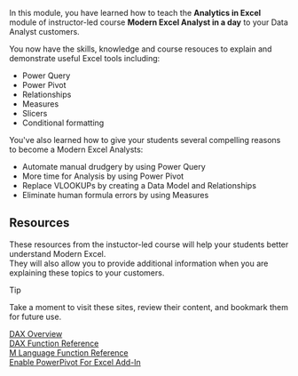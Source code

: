 In this module, you have learned how to teach the **Analytics in Excel** module of instructor-led course **Modern Excel Analyst in a day** to your Data Analyst customers. 

You now have the skills, knowledge and course resouces to explain and demonstrate useful Excel tools including:
- Power Query
- Power Pivot
- Relationships
- Measures
- Slicers
- Conditional formatting

You've also learned how to give your students several compelling reasons to become a Modern Excel Analysts: 
- Automate manual drudgery by using Power Query
- More time for Analysis by using Power Pivot
- Replace VLOOKUPs by creating a Data Model and Relationships
- Eliminate human formula errors by using Measures

## Resources
These resources  from the instuctor-led course will help your students better understand Modern Excel.  
They will also allow you to provide additional information when you are explaining these topics to your customers. 

> [!TIP]
> Take a moment to visit these sites, review their content, and bookmark them for future use.

[DAX Overview](https://docs.microsoft.com/dax/)  
[DAX Function Reference](https://docs.microsoft.com/dax/dax-function-reference)  
[M Language Function Reference](https://docs.microsoft.com/powerquery-m/power-query-m-function-reference)  
[Enable PowerPivot For Excel Add-In](https://support.office.com/article/start-the-power-pivot-add-in-for-excel-a891a66d-36e3-43fc-81e8-fc4798f39ea8)
